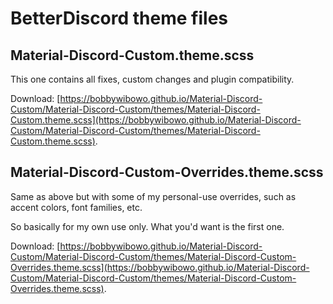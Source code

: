 # BetterDiscord theme files

## Material-Discord-Custom.theme.scss

This one contains all fixes, custom changes and plugin compatibility.

Download: [https://bobbywibowo.github.io/Material-Discord-Custom/Material-Discord-Custom/themes/Material-Discord-Custom.theme.scss](https://bobbywibowo.github.io/Material-Discord-Custom/Material-Discord-Custom/themes/Material-Discord-Custom.theme.scss).

## Material-Discord-Custom-Overrides.theme.scss

Same as above but with some of my personal-use overrides, such as accent colors, font families, etc.

So basically for my own use only. What you'd want is the first one.

Download: [https://bobbywibowo.github.io/Material-Discord-Custom/Material-Discord-Custom/themes/Material-Discord-Custom-Overrides.theme.scss](https://bobbywibowo.github.io/Material-Discord-Custom/Material-Discord-Custom/themes/Material-Discord-Custom-Overrides.theme.scss).
